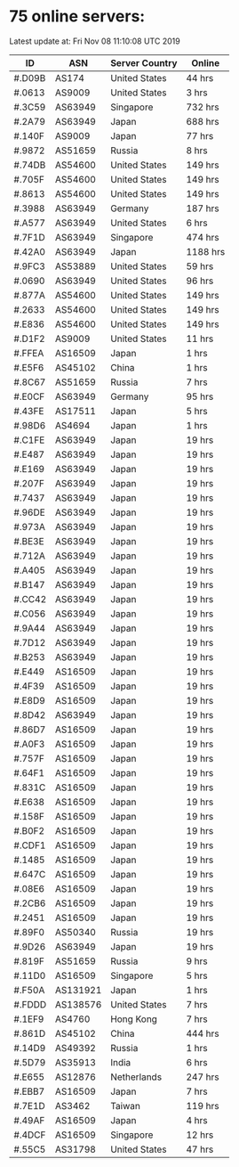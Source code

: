 # 75 online servers:

Latest update at: Fri Nov 08 11:10:08 UTC 2019

| ID | ASN | Server Country | Online |
| -- | --- | -------------- | ------ |
| #.D09B | AS174 | United States | 44 hrs |
| #.0613 | AS9009 | United States | 3 hrs |
| #.3C59 | AS63949 | Singapore | 732 hrs |
| #.2A79 | AS63949 | Japan | 688 hrs |
| #.140F | AS9009 | Japan | 77 hrs |
| #.9872 | AS51659 | Russia | 8 hrs |
| #.74DB | AS54600 | United States | 149 hrs |
| #.705F | AS54600 | United States | 149 hrs |
| #.8613 | AS54600 | United States | 149 hrs |
| #.3988 | AS63949 | Germany | 187 hrs |
| #.A577 | AS63949 | United States | 6 hrs |
| #.7F1D | AS63949 | Singapore | 474 hrs |
| #.42A0 | AS63949 | Japan | 1188 hrs |
| #.9FC3 | AS53889 | United States | 59 hrs |
| #.0690 | AS63949 | United States | 96 hrs |
| #.877A | AS54600 | United States | 149 hrs |
| #.2633 | AS54600 | United States | 149 hrs |
| #.E836 | AS54600 | United States | 149 hrs |
| #.D1F2 | AS9009 | United States | 11 hrs |
| #.FFEA | AS16509 | Japan | 1 hrs |
| #.E5F6 | AS45102 | China | 1 hrs |
| #.8C67 | AS51659 | Russia | 7 hrs |
| #.E0CF | AS63949 | Germany | 95 hrs |
| #.43FE | AS17511 | Japan | 5 hrs |
| #.98D6 | AS4694 | Japan | 1 hrs |
| #.C1FE | AS63949 | Japan | 19 hrs |
| #.E487 | AS63949 | Japan | 19 hrs |
| #.E169 | AS63949 | Japan | 19 hrs |
| #.207F | AS63949 | Japan | 19 hrs |
| #.7437 | AS63949 | Japan | 19 hrs |
| #.96DE | AS63949 | Japan | 19 hrs |
| #.973A | AS63949 | Japan | 19 hrs |
| #.BE3E | AS63949 | Japan | 19 hrs |
| #.712A | AS63949 | Japan | 19 hrs |
| #.A405 | AS63949 | Japan | 19 hrs |
| #.B147 | AS63949 | Japan | 19 hrs |
| #.CC42 | AS63949 | Japan | 19 hrs |
| #.C056 | AS63949 | Japan | 19 hrs |
| #.9A44 | AS63949 | Japan | 19 hrs |
| #.7D12 | AS63949 | Japan | 19 hrs |
| #.B253 | AS63949 | Japan | 19 hrs |
| #.E449 | AS16509 | Japan | 19 hrs |
| #.4F39 | AS16509 | Japan | 19 hrs |
| #.E8D9 | AS16509 | Japan | 19 hrs |
| #.8D42 | AS63949 | Japan | 19 hrs |
| #.86D7 | AS16509 | Japan | 19 hrs |
| #.A0F3 | AS16509 | Japan | 19 hrs |
| #.757F | AS16509 | Japan | 19 hrs |
| #.64F1 | AS16509 | Japan | 19 hrs |
| #.831C | AS16509 | Japan | 19 hrs |
| #.E638 | AS16509 | Japan | 19 hrs |
| #.158F | AS16509 | Japan | 19 hrs |
| #.B0F2 | AS16509 | Japan | 19 hrs |
| #.CDF1 | AS16509 | Japan | 19 hrs |
| #.1485 | AS16509 | Japan | 19 hrs |
| #.647C | AS16509 | Japan | 19 hrs |
| #.08E6 | AS16509 | Japan | 19 hrs |
| #.2CB6 | AS16509 | Japan | 19 hrs |
| #.2451 | AS16509 | Japan | 19 hrs |
| #.89F0 | AS50340 | Russia | 19 hrs |
| #.9D26 | AS63949 | Japan | 19 hrs |
| #.819F | AS51659 | Russia | 9 hrs |
| #.11D0 | AS16509 | Singapore | 5 hrs |
| #.F50A | AS131921 | Japan | 1 hrs |
| #.FDDD | AS138576 | United States | 7 hrs |
| #.1EF9 | AS4760 | Hong Kong | 7 hrs |
| #.861D | AS45102 | China | 444 hrs |
| #.14D9 | AS49392 | Russia | 1 hrs |
| #.5D79 | AS35913 | India | 6 hrs |
| #.E655 | AS12876 | Netherlands | 247 hrs |
| #.EBB7 | AS16509 | Japan | 7 hrs |
| #.7E1D | AS3462 | Taiwan | 119 hrs |
| #.49AF | AS16509 | Japan | 4 hrs |
| #.4DCF | AS16509 | Singapore | 12 hrs |
| #.55C5 | AS31798 | United States | 47 hrs |

